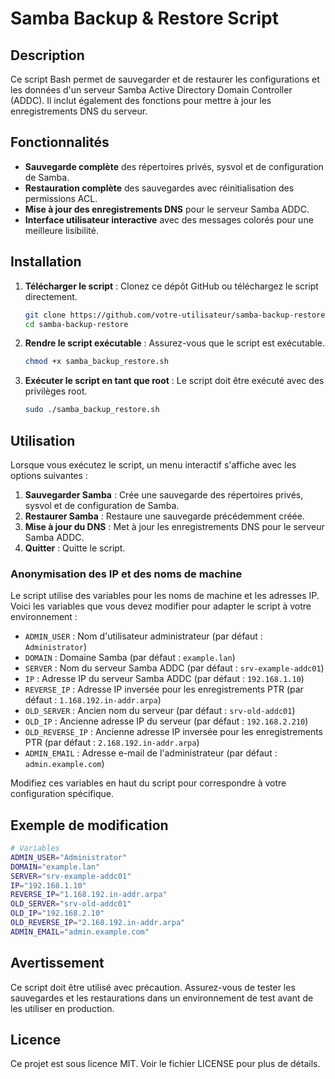 # Samba Backup & Restore Script

## Description

Ce script Bash permet de sauvegarder et de restaurer les configurations et les données d'un serveur Samba Active Directory Domain Controller (ADDC). Il inclut également des fonctions pour mettre à jour les enregistrements DNS du serveur.

## Fonctionnalités

- **Sauvegarde complète** des répertoires privés, sysvol et de configuration de Samba.
- **Restauration complète** des sauvegardes avec réinitialisation des permissions ACL.
- **Mise à jour des enregistrements DNS** pour le serveur Samba ADDC.
- **Interface utilisateur interactive** avec des messages colorés pour une meilleure lisibilité.

## Installation

1. **Télécharger le script** :
   Clonez ce dépôt GitHub ou téléchargez le script directement.

   ```bash
   git clone https://github.com/votre-utilisateur/samba-backup-restore.git
   cd samba-backup-restore
   ```

2. **Rendre le script exécutable** :
   Assurez-vous que le script est exécutable.

   ```bash
   chmod +x samba_backup_restore.sh
   ```

3. **Exécuter le script en tant que root** :
   Le script doit être exécuté avec des privilèges root.

   ```bash
   sudo ./samba_backup_restore.sh
   ```

## Utilisation

Lorsque vous exécutez le script, un menu interactif s'affiche avec les options suivantes :

1. **Sauvegarder Samba** : Crée une sauvegarde des répertoires privés, sysvol et de configuration de Samba.
2. **Restaurer Samba** : Restaure une sauvegarde précédemment créée.
3. **Mise à jour du DNS** : Met à jour les enregistrements DNS pour le serveur Samba ADDC.
4. **Quitter** : Quitte le script.

### Anonymisation des IP et des noms de machine

Le script utilise des variables pour les noms de machine et les adresses IP. Voici les variables que vous devez modifier pour adapter le script à votre environnement :

- `ADMIN_USER` : Nom d'utilisateur administrateur (par défaut : `Administrator`)
- `DOMAIN` : Domaine Samba (par défaut : `example.lan`)
- `SERVER` : Nom du serveur Samba ADDC (par défaut : `srv-example-addc01`)
- `IP` : Adresse IP du serveur Samba ADDC (par défaut : `192.168.1.10`)
- `REVERSE_IP` : Adresse IP inversée pour les enregistrements PTR (par défaut : `1.168.192.in-addr.arpa`)
- `OLD_SERVER` : Ancien nom du serveur (par défaut : `srv-old-addc01`)
- `OLD_IP` : Ancienne adresse IP du serveur (par défaut : `192.168.2.210`)
- `OLD_REVERSE_IP` : Ancienne adresse IP inversée pour les enregistrements PTR (par défaut : `2.168.192.in-addr.arpa`)
- `ADMIN_EMAIL` : Adresse e-mail de l'administrateur (par défaut : `admin.example.com`)

Modifiez ces variables en haut du script pour correspondre à votre configuration spécifique.

## Exemple de modification

```bash
# Variables
ADMIN_USER="Administrator"
DOMAIN="example.lan"
SERVER="srv-example-addc01"
IP="192.168.1.10"
REVERSE_IP="1.168.192.in-addr.arpa"
OLD_SERVER="srv-old-addc01"
OLD_IP="192.168.2.10"
OLD_REVERSE_IP="2.168.192.in-addr.arpa"
ADMIN_EMAIL="admin.example.com"
```

## Avertissement

Ce script doit être utilisé avec précaution. Assurez-vous de tester les sauvegardes et les restaurations dans un environnement de test avant de les utiliser en production.

## Licence

Ce projet est sous licence MIT. Voir le fichier LICENSE pour plus de détails.

